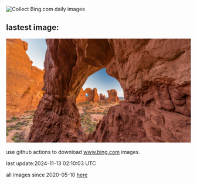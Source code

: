 ![Collect Bing.com daily images](https://github.com/counter2015/bing-daily-images/workflows/Collect%20Bing.com%20daily%20images/badge.svg)
## lastest image:
![](images/img.jpg)

use github actions to download www.bing.com images.

last update:2024-11-13 02:10:03 UTC

all images since 2020-05-10 [here](https://github.com/counter2015/bing-daily-images/tree/master/images) 
